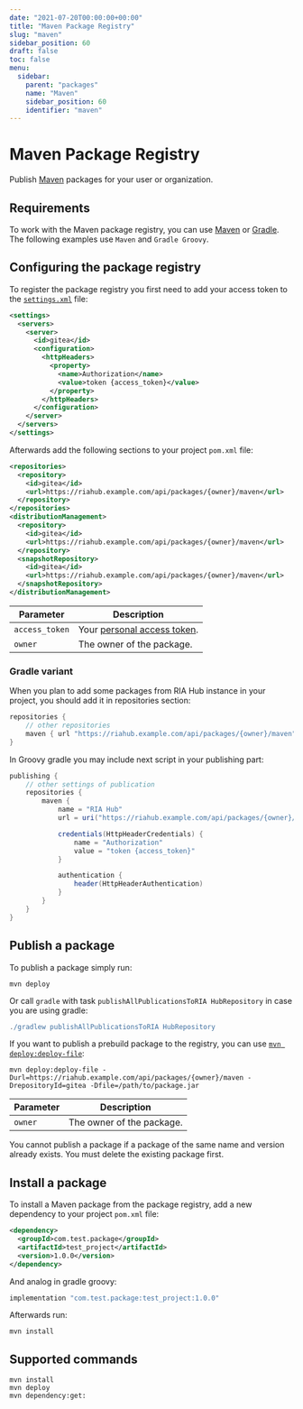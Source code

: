 ```yaml
---
date: "2021-07-20T00:00:00+00:00"
title: "Maven Package Registry"
slug: "maven"
sidebar_position: 60
draft: false
toc: false
menu:
  sidebar:
    parent: "packages"
    name: "Maven"
    sidebar_position: 60
    identifier: "maven"
---
```


# Maven Package Registry

Publish [Maven](https://maven.apache.org) packages for your user or organization.

## Requirements

To work with the Maven package registry, you can use [Maven](https://maven.apache.org/install.html) or [Gradle](https://gradle.org/install/).
The following examples use `Maven` and `Gradle Groovy`.

## Configuring the package registry

To register the package registry you first need to add your access token to the [`settings.xml`](https://maven.apache.org/settings.html) file:

```xml
<settings>
  <servers>
    <server>
      <id>gitea</id>
      <configuration>
        <httpHeaders>
          <property>
            <name>Authorization</name>
            <value>token {access_token}</value>
          </property>
        </httpHeaders>
      </configuration>
    </server>
  </servers>
</settings>
```

Afterwards add the following sections to your project `pom.xml` file:

```xml
<repositories>
  <repository>
    <id>gitea</id>
    <url>https://riahub.example.com/api/packages/{owner}/maven</url>
  </repository>
</repositories>
<distributionManagement>
  <repository>
    <id>gitea</id>
    <url>https://riahub.example.com/api/packages/{owner}/maven</url>
  </repository>
  <snapshotRepository>
    <id>gitea</id>
    <url>https://riahub.example.com/api/packages/{owner}/maven</url>
  </snapshotRepository>
</distributionManagement>
```

| Parameter      | Description |
| -------------- | ----------- |
| `access_token` | Your [personal access token](development/api-usage.md#authentication). |
| `owner`        | The owner of the package. |

### Gradle variant

When you plan to add some packages from RIA Hub instance in your project, you should add it in repositories section:

```groovy
repositories {
    // other repositories
    maven { url "https://riahub.example.com/api/packages/{owner}/maven" }
}
```

In Groovy gradle you may include next script in your publishing part:

```groovy
publishing {
    // other settings of publication
    repositories {
        maven {
            name = "RIA Hub"
            url = uri("https://riahub.example.com/api/packages/{owner}/maven")

            credentials(HttpHeaderCredentials) {
                name = "Authorization"
                value = "token {access_token}"
            }

            authentication {
                header(HttpHeaderAuthentication)
            }
        }
    }
}
```

## Publish a package

To publish a package simply run:

```shell
mvn deploy
```

Or call `gradle` with task `publishAllPublicationsToRIA HubRepository` in case you are using gradle:

```groovy
./gradlew publishAllPublicationsToRIA HubRepository
```

If you want to publish a prebuild package to the registry, you can use [`mvn deploy:deploy-file`](https://maven.apache.org/plugins/maven-deploy-plugin/deploy-file-mojo.html):

```shell
mvn deploy:deploy-file -Durl=https://riahub.example.com/api/packages/{owner}/maven -DrepositoryId=gitea -Dfile=/path/to/package.jar
```

| Parameter      | Description |
| -------------- | ----------- |
| `owner`        | The owner of the package. |

You cannot publish a package if a package of the same name and version already exists. You must delete the existing package first.

## Install a package

To install a Maven package from the package registry, add a new dependency to your project `pom.xml` file:

```xml
<dependency>
  <groupId>com.test.package</groupId>
  <artifactId>test_project</artifactId>
  <version>1.0.0</version>
</dependency>
```

And analog in gradle groovy:

```groovy
implementation "com.test.package:test_project:1.0.0"
```

Afterwards run:

```shell
mvn install
```

## Supported commands

```
mvn install
mvn deploy
mvn dependency:get:
```
